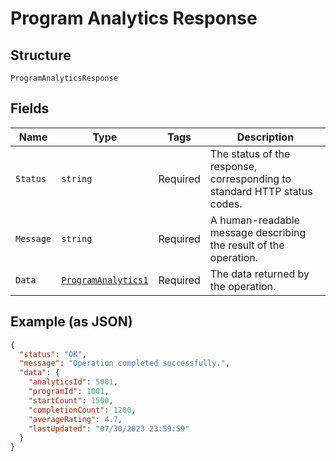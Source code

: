 
# Program Analytics Response

## Structure

`ProgramAnalyticsResponse`

## Fields

| Name | Type | Tags | Description |
|  --- | --- | --- | --- |
| `Status` | `string` | Required | The status of the response, corresponding to standard HTTP status codes. |
| `Message` | `string` | Required | A human-readable message describing the result of the operation. |
| `Data` | [`ProgramAnalytics1`](../../doc/models/program-analytics-1.md) | Required | The data returned by the operation. |

## Example (as JSON)

```json
{
  "status": "OK",
  "message": "Operation completed successfully.",
  "data": {
    "analyticsId": 5001,
    "programId": 1001,
    "startCount": 1500,
    "completionCount": 1200,
    "averageRating": 4.7,
    "lastUpdated": "07/30/2023 23:59:59"
  }
}
```

